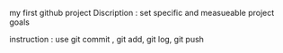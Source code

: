 my first github project
Discription : 
set specific and measueable project goals 

instruction : 
use git commit , git add, git log, git push 
